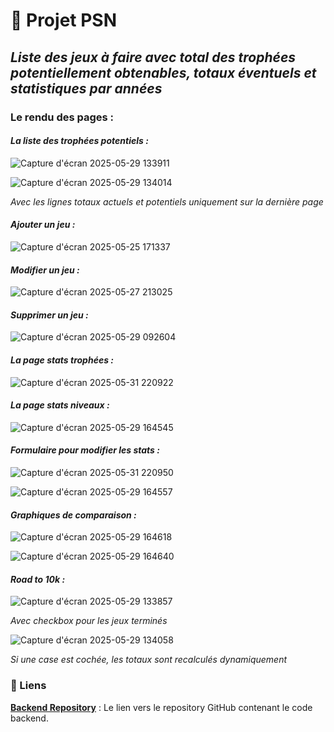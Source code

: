 # 🚀 Projet PSN

## _Liste des jeux à faire avec total des trophées potentiellement obtenables, totaux éventuels et statistiques par années_

### Le rendu des pages : 

#### _La liste des trophées potentiels :_

![Capture d'écran 2025-05-29 133911](https://github.com/user-attachments/assets/589d00ef-f4f1-4f04-88ab-5ae5fb4ac6f8)

![Capture d'écran 2025-05-29 134014](https://github.com/user-attachments/assets/29492a3f-8f17-46fe-a500-ab297207d297)

_Avec les lignes totaux actuels et potentiels uniquement sur la dernière page_

#### _Ajouter un jeu :_

![Capture d'écran 2025-05-25 171337](https://github.com/user-attachments/assets/4a417986-b8dd-4512-95c5-dee955a01cdc)


#### _Modifier un jeu :_

![Capture d'écran 2025-05-27 213025](https://github.com/user-attachments/assets/619d80e6-dd81-4062-9723-ddbc763747f2)


#### _Supprimer un jeu :_

![Capture d'écran 2025-05-29 092604](https://github.com/user-attachments/assets/b7c8548b-0269-4276-a35d-8efd2a5c2441)

#### _La page stats trophées :_

![Capture d'écran 2025-05-31 220922](https://github.com/user-attachments/assets/5b8b6c97-17a9-4716-b824-10777f3860b8)

#### _La page stats niveaux :_

![Capture d'écran 2025-05-29 164545](https://github.com/user-attachments/assets/5606beec-34f0-42f3-8999-4af249412a60)


#### _Formulaire pour modifier les stats :_

![Capture d'écran 2025-05-31 220950](https://github.com/user-attachments/assets/3e8b22db-9456-45a3-96d9-5285a5ded054)

![Capture d'écran 2025-05-29 164557](https://github.com/user-attachments/assets/912597bf-d15b-4d71-9f6d-cc61e6180b24)

#### _Graphiques de comparaison :_

![Capture d'écran 2025-05-29 164618](https://github.com/user-attachments/assets/930bfd47-02f4-44ea-a29c-fba1881137c9)

![Capture d'écran 2025-05-29 164640](https://github.com/user-attachments/assets/12da0393-6a03-453e-b79b-774f5cb0aa25)

#### _Road to 10k :_

![Capture d'écran 2025-05-29 133857](https://github.com/user-attachments/assets/77ec11e0-903e-43ec-9fd1-45d50982454d)

_Avec checkbox pour les jeux terminés_

![Capture d'écran 2025-05-29 134058](https://github.com/user-attachments/assets/467dbf6f-2496-468a-8da9-85f09853d7d6)

_Si une case est cochée, les totaux sont recalculés dynamiquement_

### 🔗 Liens

**[Backend Repository](https://github.com/cedric-chimot/psn-back)** : Le lien vers le repository GitHub contenant le code backend.
